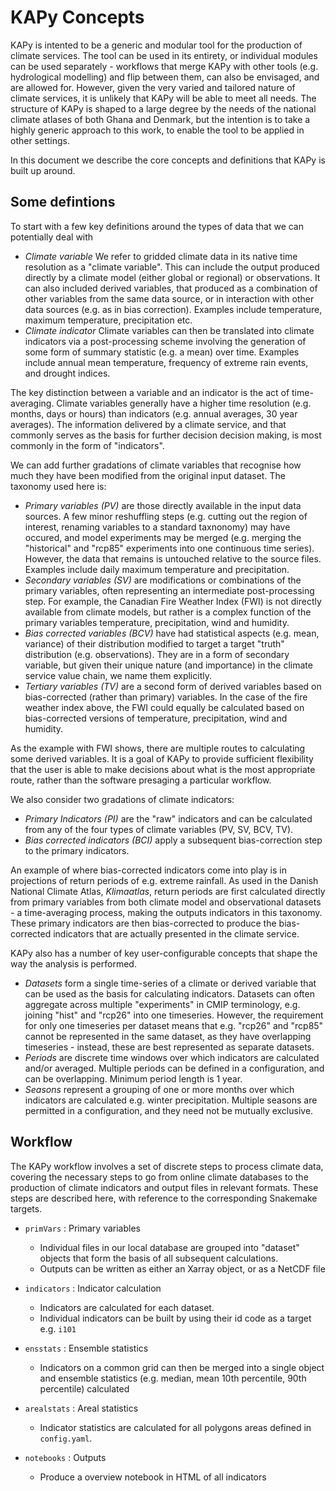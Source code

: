 # KAPy Concepts

KAPy is intented to be a generic and modular tool for the production of climate services. The tool can be used in its entirety, or individual modules can be used separately - workflows that merge KAPy with other tools (e.g. hydrological modelling) and flip between them, can also be envisaged, and are allowed for. However, given the very varied and tailored nature of climate services, it is unlikely that KAPy will be able to meet all needs. The structure of KAPy is shaped to a large degree by the needs of the national climate atlases of both Ghana and Denmark, but the intention is to take a highly generic approach to this work, to enable the tool to be applied in other settings.

In this document we describe the core concepts and definitions that KAPy is built up around.

## Some defintions

To start with a few key definitions around the types of data that we can potentially deal with
* *Climate variable* We refer to gridded climate data in its native time resolution as a "climate variable". This can include the output produced directly by a climate model (either global or regional) or observations. It can also included derived variables, that produced as a combination of other variables from the same data source, or in interaction with other data sources (e.g. as in bias correction). Examples include temperature, maximum temperature, precipitation etc.
* *Climate indicator* Climate variables can then be translated into climate indicators via a post-processing scheme involving the generation of some form of summary statistic (e.g. a mean) over time. Examples include annual mean temperature, frequency of extreme rain events, and drought indices. 

The key distinction between a variable and an indicator is the act of time-averaging. Climate variables generally have a higher time resolution (e.g. months, days or hours) than indicators (e.g. annual averages, 30 year averages). The information delivered by a climate service, and that commonly serves as the basis for further decision decision making, is most commonly in the form of "indicators".

We can add further gradations of climate variables that recognise how much they have been modified from the original input dataset. The taxonomy used here is:
* *Primary variables (PV)* are those directly available in the input data sources. A few minor reshuffling steps (e.g. cutting out the region of interest, renaming variables to a standard taxnonomy) may have occured, and  model experiments may be merged (e.g. merging the "historical" and "rcp85" experiments into one continuous time series). However, the data that remains is untouched relative to the source files. Examples include daily maximum temperature and precipitation.
* *Secondary variables (SV)* are modifications or combinations of the primary variables, often representing an intermediate post-processing step. For example, the Canadian Fire Weather Index (FWI) is not directly available from climate models, but rather is a complex function of the primary variables temperature, precipitation, wind and humidity. 
* *Bias corrected variables (BCV)* have had statistical aspects (e.g. mean, variance) of their distribution modified to target a target "truth" distribution (e.g. observations). They are in a form of secondary variable, but given their unique nature (and importance) in the climate service value chain, we name them explicitly.
* *Tertiary variables (TV)* are a second form of derived variables based on bias-corrected (rather than primary) variables. In the case of the fire weather index above, the FWI could equally  be calculated based on bias-corrected versions of temperature, precipitation, wind and humidity. 

As the example with FWI shows, there are multiple routes to calculating some derived variables. It is a goal of KAPy to provide sufficient flexibility that the user is able to make decisions about what is the most appropriate route, rather than the software presaging a particular workflow.

We also consider two gradations of climate indicators:
* *Primary Indicators (PI)* are the "raw" indicators and can be calculated from any of the four types of climate variables (PV, SV, BCV, TV).
* *Bias corrected indicators (BCI)* apply a subsequent bias-correction step to the primary indicators.

An example of where bias-corrected indicators come into play is in projections of return periods of e.g. extreme rainfall. As used in the Danish National Climate Atlas, *Klimaatlas*, return periods are first calculated directly from primary variables from both climate model and observational datasets - a time-averaging process, making the outputs indicators in this taxonomy. These primary indicators are then bias-corrected to produce the bias-corrected indicators that are actually presented in the climate service.


KAPy also has a number of key user-configurable concepts that shape the way the analysis is performed.
* *Datasets* form a single time-series of a climate or derived variable that can be used as the basis for calculating indicators. Datasets can often aggregate across multiple "experiments" in CMIP terminology, e.g. joining "hist" and "rcp26" into one timeseries. However, the requirement for only one timeseries per dataset means that e.g. "rcp26" and "rcp85" cannot be represented in the same dataset, as they have overlapping timeseries - instead, these are best represented as separate datasets.
* *Periods* are discrete time windows over which indicators are calculated and/or averaged. Multiple periods can be defined in a configuration, and can be overlapping. Minimum period length is 1 year.
* *Seasons* represent a grouping of one or more months over which indicators are calculated e.g. winter precipitation. Multiple seasons are permitted in a configuration, and they need not be mutually exclusive.


## Workflow

The KAPy workflow involves a set of discrete steps to process climate data, covering the necessary steps to go from online climate databases to the production of climate indicators and output files in relevant formats. These steps are described here, with reference to the corresponding Snakemake targets. 

* `primVars` : Primary variables 
  * Individual files in our local database are grouped into "dataset" objects that form the basis of all subsequent calculations. 
  * Outputs can be written as either an Xarray object, or as a NetCDF file

* `indicators` : Indicator calculation
  * Indicators are calculated for each dataset. 
  * Individual indicators can be built by using their id code as a target e.g. `i101`

* `ensstats` : Ensemble statistics
  * Indicators on a common grid can then be merged into a single object and ensemble statistics (e.g. median, mean 10th percentile, 90th percentile) calculated

* `arealstats` : Areal statistics
  * Indicator statistics are calculated for all polygons areas defined in `config.yaml`. 
 
* `notebooks` : Outputs
  * Produce a overview notebook in HTML of all indicators

